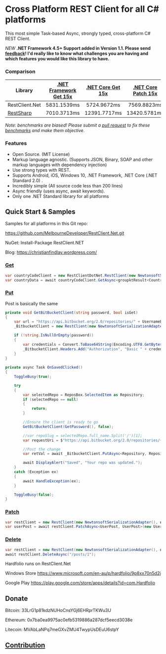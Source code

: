 # Cross Platform REST Client for all C# platforms #

This most simple Task-based Async, strongly typed, cross-platform C# REST Client. 

_NEW_ **.NET Framework 4.5+ Support added in Version 1.1. Please send [feedback](https://github.com/MelbourneDeveloper/RestClient.Net/issues/new)! I'd really like to know what challenges you are having and which features you would like this library to have.**

### Comparison ###

| Library | [.NET Framework Get 15x](https://github.com/MelbourneDeveloper/RestClient.Net/blob/f935c547d492ee2bf4ac0a7d64c5a563f6e338a2/RestClient.Net.UnitTests/PerformanceTests.cs#L14) | [.NET Core Get 15x](https://github.com/MelbourneDeveloper/RestClient.Net/blob/21eaff49ba8af1ddbaeff5f3d17b73144df97557/RestClient.Net.UnitTests/PerformanceTests.cs#L14) | [.NET Core Patch 15x](https://github.com/MelbourneDeveloper/RestClient.Net/blob/6327f445fc39f19adbec24ad7e13747f32861d1f/RestClient.Net.UnitTests/PerformanceTests.cs#L54) 
| ------------- |:-------------:|:-------------:|:-------------:|
| RestClient.Net | 5831.1539ms |5724.9672ms | 7569.8823ms | 
| [RestSharp](https://github.com/restsharp/RestSharp) | 7010.3713ms | 12391.7717ms | 13420.5781ms | 

*Note: benchmarks are biased! Please submit a [pull request](https://github.com/MelbourneDeveloper/RestClient.Net/compare) to fix these [benchmarks](https://github.com/MelbourneDeveloper/RestClient.Net/blob/21eaff49ba8af1ddbaeff5f3d17b73144df97557/RestClient.Net.UnitTests/PerformanceTests.cs#L8) and make them objective.*

### Features ###

* Open Source. (MIT License)
* Markup language agnostic. (Supports JSON, Binary, SOAP and other markup languages with dependency injection)
* Use strong types with REST.
* Supports Android, iOS, Windows 10, .NET Framework, .NET Core (.NET Standard 2.0) .
* Incredibly simple (All source code less than 200 lines)
* Async friendly (uses async, await keywords).
* Only one .NET Standard library for all platforms

## Quick Start & Samples ##
Samples for all platforms in this Git repo:

https://github.com/MelbourneDeveloper/RestClient.Net.git

NuGet: Install-Package RestClient.NET

Blog: https://christianfindlay.wordpress.com/

### [Get](https://github.com/MelbourneDeveloper/RestClient.Net/blob/d39df96bc7534bb92981047f60861a812bcaafa3/RestClient.Net.Samples/RestClient.Net.Samples/MainPage.xaml.cs#L126)

```cs
var countryCodeClient = new RestClientDotNet.RestClient(new NewtonsoftSerializationAdapter(), new Uri("http://services.groupkt.com/country/get/all"));
var countryData = await countryCodeClient.GetAsync<groupktResult<CountriesResult>>();
```

### [Put](https://github.com/MelbourneDeveloper/RestClient.Net/blob/d39df96bc7534bb92981047f60861a812bcaafa3/RestClient.Net.Samples/RestClient.Net.Samples/MainPage.xaml.cs#L108)

Post is basically the same

```cs
private void GetBitBucketClient(string password, bool isGet)
{
    var url = "https://api.bitbucket.org/2.0/repositories/" + UsernameBox.Text;
    _BitbucketClient = new RestClient(new NewtonsoftSerializationAdapter(), new Uri(url));

    if (!string.IsNullOrEmpty(password))
    {
        var credentials = Convert.ToBase64String(Encoding.UTF8.GetBytes(UsernameBox.Text + ":" + password));
        _BitbucketClient.Headers.Add("Authorization", "Basic " + credentials);
    }
}
        
private async Task OnSavedClicked()
{
    ToggleBusy(true);

    try
    {
        var selectedRepo = ReposBox.SelectedItem as Repository;
        if (selectedRepo == null)
        {
            return;
        }

        //Ensure the client is ready to go
        GetBitBucketClient(GetPassword(), false);

        //var repoSlug = selectedRepo.full_name.Split('/')[1];
        var requestUri = $"https://api.bitbucket.org/2.0/repositories/{UsernameBox.Text}/{selectedRepo.full_name.Split('/')[1]}";

        //Post the change
        var retVal = await _BitbucketClient.PutAsync<Repository, Repository>(selectedRepo, requestUri);

        await DisplayAlert("Saved", "Your repo was updated.");
    }
    catch (Exception ex)
    {
        await HandleException(ex);
    }

    ToggleBusy(false);
}            
```

### [Patch](https://github.com/MelbourneDeveloper/RestClient.Net/blob/d39df96bc7534bb92981047f60861a812bcaafa3/RestClient.Net.Samples/RestClient.Net.Samples/MainPage.xaml.cs#L222)


```cs
var restClient = new RestClient(new NewtonsoftSerializationAdapter(), new Uri("https://jsonplaceholder.typicode.com"));
var userPost = await restClient.PatchAsync<UserPost, UserPost>(new UserPost { title = "Moops" }, "/posts/1");
```

### [Delete](https://github.com/MelbourneDeveloper/RestClient.Net/blob/d39df96bc7534bb92981047f60861a812bcaafa3/RestClient.Net.Samples/RestClient.Net.Samples/MainPage.xaml.cs#L215)


```cs
var restClient = new RestClient(new NewtonsoftSerializationAdapter(), new Uri("https://jsonplaceholder.typicode.com"));
await restClient.DeleteAsync("/posts/1");

```

Hardfolio runs on RestClient.Net

Windows Store
https://www.microsoft.com/en-au/p/hardfolio/9p8xx70n5d2j

Google Play
https://play.google.com/store/apps/details?id=com.Hardfolio

## Donate

Bitcoin: 33LrG1p81kdzNUHoCnsYGj6EHRprTKWu3U

Ethereum: 0x7ba0ea9975ac0efb5319886a287dcf5eecd3038e

Litecoin: MVAbLaNPq7meGXvZMU4TwypUsDEuU6stpY

## [Contribution](https://github.com/MelbourneDeveloper/RestClient.Net/blob/master/CONTRIBUTING.md)


